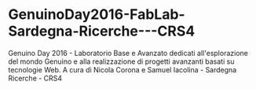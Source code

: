# GenuinoDay2016-FabLab-Sardegna-Ricerche---CRS4
Genuino Day 2016 - Laboratorio Base e Avanzato dedicati all'esplorazione del mondo Genuino e alla realizzazione di progetti avanzanti basati su tecnologie Web. A cura di Nicola Corona e Samuel Iacolina - Sardegna Ricerche - CRS4
